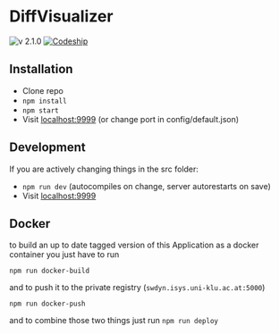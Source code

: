 # DiffVisualizer

![v 2.1.0](https://img.shields.io/badge/version-2.1.0-brightgreen.svg) [![Codeship](https://img.shields.io/codeship/01939780-4ced-0135-0db8-1a20c3f2c8a7.svg)](https://app.codeship.com/projects/232991)

## Installation

- Clone repo
- `npm install`
- `npm start`
- Visit [localhost:9999](localhost:9999) (or change port in config/default.json)

## Development

If you are actively changing things in the src folder:

- `npm run dev` (autocompiles on change, server autorestarts on save)
- Visit [localhost:9999](localhost:9999)

## Docker

to build an up to date tagged version of this Application as a docker container you just have to run

`npm run docker-build`

and to push it to the private registry (`swdyn.isys.uni-klu.ac.at:5000`)

`npm run docker-push`

and to combine those two things just run `npm run deploy`
